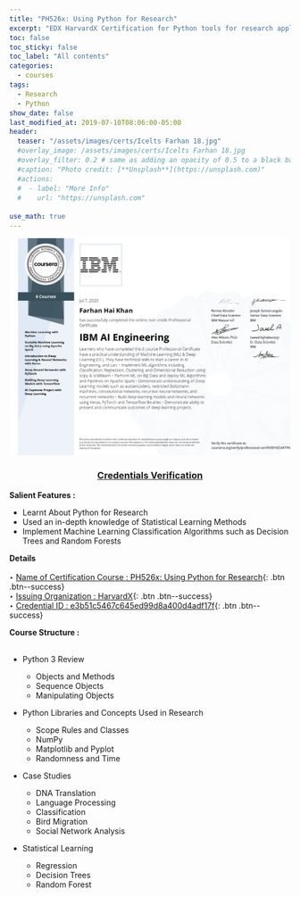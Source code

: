 ```yaml
---
title: "PH526x: Using Python for Research"
excerpt: "EDX HarvardX Certification for Python tools for research applications."
toc: false
toc_sticky: false
toc_label: "All contents"
categories:
  - courses
tags:
  - Research
  - Python
show_date: false
last_modified_at: 2019-07-10T08:06:00-05:00
header:
  teaser: "/assets/images/certs/Icelts Farhan 18.jpg"
  #overlay_image: /assets/images/certs/Icelts Farhan 18.jpg
  #overlay_filter: 0.2 # same as adding an opacity of 0.5 to a black background
  #caption: "Photo credit: [**Unsplash**](https://unsplash.com)"
  #actions:
  #  - label: "More Info"
  #    url: "https://unsplash.com"

use_math: true
---
```

<img src="/assets/images/certs/Coursera DL52SCRR3SQ2 IBM AI Engineering Specialization.jpg">
<h3 style="text-align:center">
    <a href="coursera.org/verify/professional-cert/KV5FHES4KTFN">Credentials Verification</a>
  </h3>

**Salient Features :**<br/>
- Learnt About Python for Research
- Used an in-depth knowledge of Statistical Learning Methods
- Implement Machine Learning Classification Algorithms such as Decision Trees and Random Forests
<!--use og_image-->


**Details**<br/><br/>
‣ [Name of Certification Course : PH526x: Using Python for Research](){: .btn .btn--success}<br/>
‣ [Issuing Organization : HarvardX](){: .btn .btn--success}<br/>
‣ [Credential ID : e3b51c5467c645ed99d8a400d4adf17f](){: .btn .btn--success}<br/>

**Course Structure :**<br/><br/>

- Python 3 Review
  - Objects and Methods
  - Sequence Objects
  - Manipulating Objects

- Python Libraries and Concepts Used in Research
  - Scope Rules and Classes 
  - NumPy
  - Matplotlib and Pyplot
  - Randomness and Time

- Case Studies
  - DNA Translation
  - Language Processing
  - Classification
  - Bird Migration
  - Social Network Analysis 

- Statistical Learning
  - Regression 
  - Decision Trees
  - Random Forest